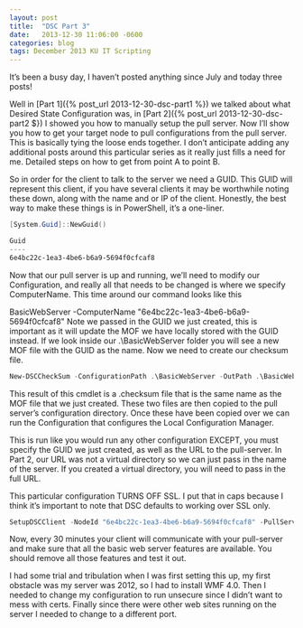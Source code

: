 ```yaml
---
layout: post
title:  "DSC Part 3"
date:   2013-12-30 11:06:00 -0600
categories: blog
tags: December 2013 KU IT Scripting
---
```

It’s been a busy day, I haven’t posted anything since July and today three posts!

Well in [Part 1]({% post_url 2013-12-30-dsc-part1 %}) we talked about what Desired State Configuration was, in [Part 2]({% post_url 2013-12-30-dsc-part2 $}) I showed you how to manually setup the pull server. Now I’ll show you how to get your target node to pull configurations from the pull server. This is basically tying the loose ends together. I don’t anticipate adding any additional posts around this particular series as it really just fills a need for me. Detailed steps on how to get from point A to point B.

So in order for the client to talk to the server we need a GUID. This GUID will represent this client, if you have several clients it may be worthwhile noting these down, along with the name and or IP of the client. Honestly, the best way to make these things is in PowerShell, it’s a one-liner.

``` powershell
[System.Guid]::NewGuid()

Guid
----
6e4bc22c-1ea3-4be6-b6a9-5694f0cfcaf8
```

Now that our pull server is up and running, we’ll need to modify our Configuration, and really all that needs to be changed is where we specify ComputerName. This time around our command looks like this

BasicWebServer -ComputerName "6e4bc22c-1ea3-4be6-b6a9-5694f0cfcaf8"
Note we passed in the GUID we just created, this is important as it will update the MOF we have locally stored with the GUID instead. If we look inside our .\BasicWebServer folder you will see a new MOF file with the GUID as the name. Now we need to create our checksum file.

``` powershell
New-DSCCheckSum -ConfigurationPath .\BasicWebServer -OutPath .\BasicWebServer
```

This result of this cmdlet is a .checksum file that is the same name as the MOF file that we just created. These two files are then copied to the pull server’s configuration directory. Once these have been copied over we can run the Configuration that configures the Local Configuration Manager.

This is run like you would run any other configuration EXCEPT, you must specify the GUID we just created, as well as the URL to the pull-server. In Part 2, our URL was not a virtual directory so we can just pass in the name of the server. If you created a virtual directory, you will need to pass in the full URL.

This particular configuration TURNS OFF SSL. I put that in caps because I think it’s important to note that DSC defaults to working over SSL only.

``` powershell
SetupDSCClient -NodeId "6e4bc22c-1ea3-4be6-b6a9-5694f0cfcaf8" -PullServer "webserver01"
```

Now, every 30 minutes your client will communicate with your pull-server and make sure that all the basic web server features are available. You should remove all those features and test it out.

I had some trial and tribulation when I was first setting this up, my first obstacle was my server was 2012, so I had to install WMF 4.0. Then I needed to change my configuration to run unsecure since I didn’t want to mess with certs. Finally since there were other web sites running on the server I needed to change to a different port.
